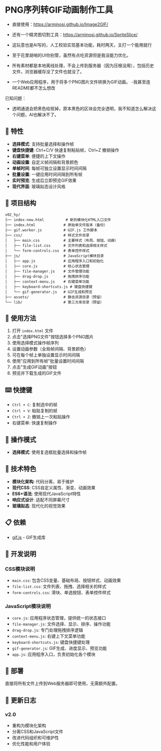 # PNG序列转GIF动画制作工具

- 直接使用：https://arminosi.github.io/Image2GIF/

- 还有一个精灵图切割工具：https://arminosi.github.io/SpriteSlice/

- 这玩意也是AI写的，人工校验实现基本功能，耗时两天，主打一个能用就行
- 至于花里胡哨的UI你别管，虽然有点吃资源但是我没能力优化。
- 所有素材都是本地离线处理，不会上传到服务器（因为压根没用），包括历史文件，浏览器缓存没了文件也就没了。

- 一个Web应用程序，用于将多个PNG图片文件转换为GIF动画。
-我甚至连README都不怎么想改

已知问题：
- 透明通道会把黑色给抠掉，原本黑色的区块会完全透明，我不知道怎么解决这个问题，AI也解决不了。


## 🚀 特性

- **选择模式**: 支持批量选择和操作帧
- **键盘快捷键**: Ctrl+C/V 快速复制粘贴帧，Ctrl+Z 撤销操作
- **右键菜单**: 便捷的上下文操作
- **动画设置**: 自定义帧间隔和背景颜色
- **单帧时间**: 每帧可独立设置显示时间间隔
- **批量设置**: 一键应用时间间隔到所有帧
- **实时预览**: 生成后立即预览GIF效果
- **现代界面**: 玻璃拟态设计风格

## 📁 项目结构

```
v02_hy/
├── index-new.html          # 新的模块化HTML入口文件
├── index.html             # 原始单文件版本（备份）
├── gif.worker.js          # GIF.js 工作脚本
├── css/                   # 样式文件目录
│   ├── main.css           # 主要样式（布局、按钮、动画）
│   ├── file-list.css      # 文件列表和选择相关样式
│   └── form-controls.css  # 表单控件样式
├── js/                    # JavaScript模块目录
│   ├── app.js             # 应用程序入口和初始化
│   ├── core.js            # 核心状态管理
│   ├── file-manager.js    # 文件管理功能
│   ├── drag-drop.js       # 拖拽排序功能
│   ├── context-menu.js    # 右键菜单功能
│   ├── keyboard-shortcuts.js # 键盘快捷键
│   └── gif-generator.js   # GIF生成和预览
├── assets/                # 静态资源目录（预留）
└── lib/                   # 第三方库目录（预留）
```

## 🎯 使用方法

1. 打开 `index.html` 文件
2. 点击"选择PNG文件"按钮选择多个PNG图片
3. 使用选择模式操作帧序列
4. 设置动画参数（全局帧间隔、背景颜色）
5. 可在每个帧上单独设置显示时间间隔
6. 使用"应用到所有帧"批量设置时间间隔
7. 点击"生成GIF动画"按钮
8. 预览并下载生成的GIF文件

## ⌨️ 快捷键

- `Ctrl + C`: 复制选中的帧
- `Ctrl + V`: 粘贴复制的帧
- `Ctrl + Z`: 撤销上一次粘贴操作
- 右键菜单: 快速复制操作

## 🔄 操作模式

- **选择模式**: 使用复选框批量选择和操作帧

## 🎨 技术特色

- **模块化架构**: 代码分离，易于维护
- **现代CSS**: CSS自定义属性、渐变、动画效果
- **ES6+语法**: 使用现代JavaScript特性
- **响应式设计**: 适配不同屏幕尺寸
- **玻璃拟态**: 现代化的视觉效果

## 📋 依赖

- [gif.js](https://github.com/jnordberg/gif.js) - GIF生成库

## 🔧 开发说明

### CSS模块说明

- `main.css`: 包含CSS变量、基础布局、按钮样式、动画效果
- `file-list.css`: 文件列表、拖拽、选择相关的样式
- `form-controls.css`: 滑块、单选按钮、表单控件样式

### JavaScript模块说明

- `core.js`: 应用程序状态管理，提供统一的状态接口
- `file-manager.js`: 文件选择、显示、排序、操作功能
- `drag-drop.js`: 专门处理拖拽排序逻辑
- `context-menu.js`: 右键上下文菜单功能
- `keyboard-shortcuts.js`: 键盘快捷键处理
- `gif-generator.js`: GIF生成、进度显示、预览功能
- `app.js`: 应用程序入口，负责初始化各个模块

## 🚀 部署

直接将所有文件上传到Web服务器即可使用，无需额外配置。

## 📝 更新日志

### v2.0
- 重构为模块化架构
- 分离CSS和JavaScript文件
- 改进代码组织和可维护性
- 优化性能和用户体验
